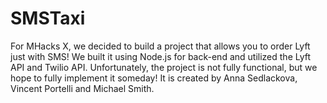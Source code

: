 # SMSTaxi

For MHacks X, we decided to build a project that allows you to order Lyft just with SMS! We built it using Node.js for back-end and utilized the Lyft API and Twilio API. Unfortunately, the project is not fully functional, but we hope to fully implement it someday! It is created by Anna Sedlackova, Vincent Portelli and Michael Smith.
